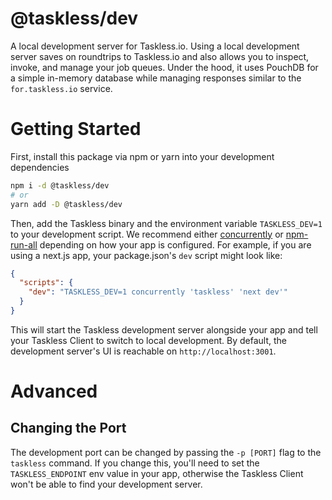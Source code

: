 # @taskless/dev

A local development server for Taskless.io. Using a local development server saves on roundtrips to Taskless.io and also allows you to inspect, invoke, and manage your job queues. Under the hood, it uses PouchDB for a simple in-memory database while managing responses similar to the `for.taskless.io` service.

# Getting Started

First, install this package via npm or yarn into your development dependencies

```bash
npm i -d @taskless/dev
# or
yarn add -D @taskless/dev
```

Then, add the Taskless binary and the environment variable `TASKLESS_DEV=1` to your development script. We recommend either [concurrently](https://www.npmjs.com/package/concurrently) or [npm-run-all](https://www.npmjs.com/package/npm-run-all) depending on how your app is configured. For example, if you are using a next.js app, your package.json's `dev` script might look like:

```json
{
  "scripts": {
    "dev": "TASKLESS_DEV=1 concurrently 'taskless' 'next dev'"
  }
}
```

This will start the Taskless development server alongside your app and tell your Taskless Client to switch to local development. By default, the development server's UI is reachable on `http://localhost:3001`.

# Advanced

## Changing the Port

The development port can be changed by passing the `-p [PORT]` flag to the `taskless` command. If you change this, you'll need to set the `TASKLESS_ENDPOINT` env value in your app, otherwise the Taskless Client won't be able to find your development server.
